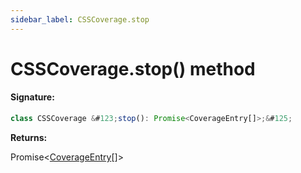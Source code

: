 ```yaml
---
sidebar_label: CSSCoverage.stop
---
```


# CSSCoverage.stop() method

#### Signature:

```typescript
class CSSCoverage &#123;stop(): Promise<CoverageEntry[]>;&#125;
```

**Returns:**

Promise&lt;[CoverageEntry](./puppeteer.coverageentry.md)\[\]&gt;
